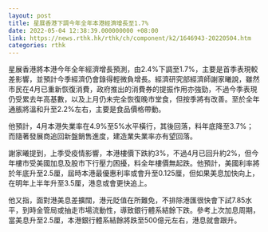 ```yaml
---
layout: post
title: 星展香港下調今年全年本港經濟增長至1.7%
date: 2022-05-04 12:38:39.000000000 +08:00
link: https://news.rthk.hk/rthk/ch/component/k2/1646943-20220504.htm
categories: rthk
---
```


星展香港將本港今年全年經濟增長預測，由2.4%下調至1.7%，主要是首季表現較差影響，並預計今季經濟仍會錄得輕微負增長。經濟研究部經濟師謝家曦說，雖然市民在4月已重新恢復消費，政府推出的消費券的提振作用亦強勁，不過今季表現仍受累去年高基數，以及上月仍未完全恢復晚市堂食，但按季將有改善。至於全年通脹將溫和升至2.2%左右，主要是食品價格帶動。

他預計，4月本港失業率在4.9%至5%水平橫行，其後回落，料年底降至3.7%；而隨著發展商追回新盤銷售進度，建造業失業率亦有望回落。

謝家曦提到，上季受疫情影響，本港樓價下跌約3%，不過4月已回升約2%，但今年樓市受美國加息及股市下行壓力困擾，料全年樓價無起跌。他預計，美國利率將於年底升至2.5厘，屆時本港最優惠利率或會升至0.125厘，但如果美息加快向上，在明年上半年升至3.5厘，港息或會更快追上。

他又指，面對港美息差擴闊，港元貶值在所難免，不排除港匯很快會下試7.85水平，到時金管局或抽走市場流動性，導致銀行體系結餘下跌。參考上次加息周期，當美息升至2.5厘，本港銀行體系結餘將跌至500億元左右，港息就會跟升。
